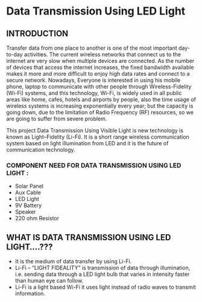 # Data Transmission Using LED Light 

## INTRODUCTION

Transfer data from one place to another is one of the most important day-to-day activities. The current wireless networks that connect us to the internet are very slow when multiple devices are connected. As the number of devices that access the internet increases, the fixed bandwidth available makes it more and more difficult to enjoy high data rates and connect to a secure network. Nowadays, Everyone is interested in using his mobile phone, laptop to communicate with other people through Wireless-Fidelity (Wi-Fi) systems, and this technology, Wi-Fi, is widely used in all public areas like home, cafes, hotels and airports by people, also the time usage of wireless systems is increasing exponentially every year; but the capacity is going down, due to the limitation of Radio Frequency (RF) resources, so we are going to suffer from severe problem. 

This project Data Transmission Using Visible Light is new technology is known as Light–Fidelity (Li-Fi). It is a short range wireless communication system based on light illumination from LED and it is the future of communication technology. 

### COMPONENT NEED FOR DATA TRANSMISSION USING LED LIGHT :
- Solar Panel
- Aux Cable
- LED Light
- 9V Battery
- Speaker
- 220 ohm Resistor

## WHAT IS DATA TRANSMISSION USING LED LIGHT….??? 
- It is the medium of data transfer by using Li-Fi.
- Li-Fi – “LIGHT FIDEALITY” is transmission of data through illumination, i.e. sending data through a LED light bulb that varies in intensity faster than human eye can follow.
- Li-Fi is a light based Wi-Fi it uses light instead of radio waves to transmit information.
 


